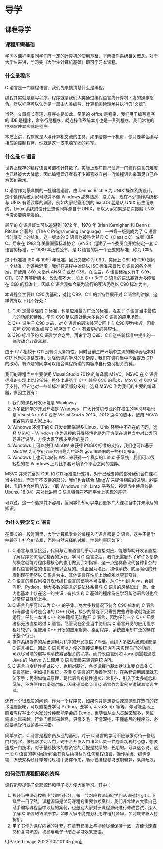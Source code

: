 # 导学

## 课程导学

### 课程所需基础

学习本课程需要同学们有一定的计算机的使用基础，了解操作系统相关概念。对于大学生来讲，学习完《大学生计算机基础》即可学习本课程。

### 什么是程序

C 语言是一门编程语言，我们先来搞清楚什么是编程。

编程其实就是编写程序，程序就是我们人类通过编程语言向计算机下发的操作指令。所以程序可以认为是一篇由人类编写、计算机阅读理解并执行的“文章”。

当然，文章有长有短，程序亦是如此。常见的 office 是程序，我们用于编写程序的 IDE 是程序，命令行是程序，就连操作系统本身也是一系列程序。我们常说的电脑软件其实就是程序。

本质上讲，程序就是人与计算机交流的工具，如果给你一个机房，你只要学会编写相应的控制程序，你就是这一支电脑军团的将军。

### 什么是 C 语言

世界上现存的编程语言可谓不计其数了。实际上现在自己创造一门编程语言的难度也已经被大大降低，因此编程爱好者有不少都喜欢自创一门编程语言来满足自己各方面的需求。

C 语言作为最早期的一批编程语言，由 Dennis Ritchie 为 UNIX 操作系统设计。这个操作系统大家可能并不像 Windows 那样熟悉，没关系，现在不少操作系统都与 UNIX 有着深厚的渊源，例如大家经常用到的 macOS 就是从 UNIX 衍生而来的，Linux 系统的设计思想也同样源自于 UNIX，所以大家如果是初次接触 UNIX 也没必要感觉害怕。

最早的 C 语言版本可以追溯到 1972 年。1978 年 Brian Kernighan 和 Dennis Ritchie 合著的 《The C Programming Language》 一书第一版则成为了 C 语言当时事实上的标准，这一版本的 C 语言也被称为经典 C（Classic C）或者 K&R C。后来在 1983 年美国国家标准协会（ANSI）组建了一个委员会开始制定一套 C 语言的标准，于 1989 年正式公布，是 C 语言的第一个正式的标准，称为 C89。

这个标准被 ISO 与 1990 年批准，因此又被称为 C90，实际上 C89 和 C90 是同一个标准，为避免混淆，我们在课程中始终以 ISO 标准来指代 C 语言的各个标准，即使用 C90 来指代 ANSI C 或者 C89。在往后，C 语言标准又有了 C99、C11、C17 等等新版本，改动都不大，加上 C++ 对于 C 语言的语法兼容大多停留在 C90 的标准上，因此 C 语言现如今最为流行的写法仍然以 C90 标准为主。

本课程会主要以 C90 为基础，对比 C99、C11 的新特性展开对 C 语言的讲解，这样做有以下几个好处：

1.  C90 是最基础的 C 标准，也是应用最为广泛的标准，涵盖了 C 语言当中最核心的功能和特性。学习 C90 足以应对绝大多数的 C 语言的应用场景。
2.  C++ 诞生于 C90 之前，对 C 语言的语法兼容实际上与 C90 更为接近，因此按照 C90 标准编写 C 程序对于 C++ 有着更好的兼容性。
3.  C90 标准下的 C 语言学会之后，再来学习 C99、C11 这些新标准中提出的一些改动会非常容易。

由于 C17 相较于 C11 没有引入新特性，同时目前生产环境中主流的编译器版本对 C17 也尚未提供支持，为降低课程学习的复杂度，我们在课程当中不会提及 C17 的改动，有兴趣的同学可以结合课程所讲的内容来自行查阅相关资料。

我们的课程当中主要使用 Visual Studio 2019 的编译器 MSVC。MSVC 在 C 语言标准的实现上比较任性，整体上讲基于 C++ 兼容 C90 的需求，MSVC 对 C90 做了支持，但它也对一些新标准做了部分支持。选择 MSVC 作为我们的主要的编译器，原因主要有：

1.  我们的课程开发环境是 Windows。
2.  大多数同学的开发环境是 Windows，广大计算机专业的在校生的学习环境也是 Visual C++ 6.0 或者 Visual Studio 2010、2012 这样的版本，使用 MSVC 更容易方便大家上手。
3.  Windows 环境下的 C 开发会面临很多 Linux、Unix 环境中不存在的问题，选择 MSVC + Windows 作为课程的开发环境也是为了方便在课程当中对此类问题进行说明，方便大家了解多平台的差异。
4.  Windows 上可以使用 MinGW 来获得 POSIX 标准的支持，我们也可以基于 MinGW 为同学们介绍应用最为广泛的 gcc 编译器的一些相关知识。
5.  Windows 上也可以安装 WSL 来获得一个真实的 Linux 子系统，我们可以很轻松的在 Windows 上对比多套环境多个平台之间的差异。

MSVC 并未完全对 C99 和 C11 标准进行支持，对于已经支持的部分我们会在课程当中指出，而对于不支持的部分，我们也会结合 MingW 来提供相应的说明。必要时，我们也会使用 WSL （即 Windows 上的 Linux 子系统，视频当中使用的是 Ubuntu 18.04）来对比讲解 C 语言特性在不同平台上实现的差异。

可以说，这一个选择并不容易，但同学们却可以学到更多广大课程当中并未涉及的知识。

### 为什么要学习 C 语言

在很长的一段时间里，大学计算机专业的编程入门语言都是 C 语言，这并不是学校跟不上社会的节奏，而是自然选择的过程。主要的原因如下：

1.  C 语言与底层接近，代码与汇编语言几乎可以直接对应，能够帮助开发者直接了解程序如何驱动机器的运行。学习 C 语言之后，我们无需额外了解许多复杂的概念就能对程序最核心的作用做到了如指掌，这一点是具备现代各种复杂的编程语言特性的语言所难以企及的。也正因为如此，操作系统、底层驱动的开发到现在仍然以 C 语言为主，其他语言在性能上始终难以望其项背。
2.  C 语言的编程风格对现代编程语言的影响不可估量。从 C++ 到 Java，再到 PHP、Python，绝大多数的语言的语法体系都与 C 语言的风格如出一辙，业内也基本上存在这一的共识：有扎实的 C 基础的程序员在学习其他语言时也会非常容易就能上手。
3.  C 语言几乎可以认为 C++ 的子集。绝大多数情况下符合 C90 标准的 C 语言代码都也同时是合法的 C++ 代码，极少的情况下只需要做些许修改就能正常运行。任何一本讲 C++ 的书籍都无法抛开 C 语言，因为任何一个 C++ 开发者都无法直接略过 C 语言。尽管现在企业当中使用纯 C 语言开发的应用程序相对较少，但使用 C++ 开发的应用服务、桌面程序、系统应用却广泛的存在于整个行业。
4.  操作系统提供的系统调用为程序的开发提供了基础，而绝大多数系统调用都是 C 语言接口。因此 C 语言可以方便的直接调用系统 API 来实现自己的功能，可以尽可能的编写与系统紧密相关的程序。而其他语言例如 Java 则需要通过 Java 的 Native 方法调用 C 语言函数来转调系统 API。
5.  C 语言自身特性相对较少，也相对基础，各类课程也基本默认其受众具备 C 语言基础，例如操作系统，不懂 C 语言的开发者学习时，在系统调用层面就无法下手；再例如编译原理，现代语言的特性通常非常复杂，引入了太多概念和系统，不方便作为案例讲解，因此通常也会用 C 语言作为案例来讲解其实现方式。

还有一个很现实的问题，作为一个程序员，如果你只是想要快速掌握现在热门的技术混碗饭吃，可以直接去学习 Python，去学习 JavaScript 等等，你可能会马上照着教程写出个大家分分钟都能学会的 Demo，但随着从业人员越来越多，岗位需求也越来越，行业门槛越来越高，只懂皮毛，不懂深挖，不懂底层的程序员，必然要承受行业的各种冲击。

简单来讲，C 语言是程序员从业的基础。对于 C 语言的学习不应该像对待一些热门的内容，像机器学习入门，跨平台开发入门诸如此类一样抱着功利的心态，想要速成一门技术，对于基础技术的投资它的汇报是持续的，长期的。可以这么说，这一段 C 语言的学习经历将会在你后续持续对任何编程语言、操作系统、编译原理、系统架构设计等等的过程中发挥作用，助你在编程领域披荆斩棘，乘风破浪。

### 如何使用课程配套的资料

课程配套提供了全部源码和电子书方便大家学习。其中：

1.  视频当中源码按照小节进行拆分，每一节对应的源码同学们从课程的 git 上下载后一目了然。课程源码是学习课程的重要参考资料，我们非常建议大家自己动手编写课程当中涉及的案例，也鼓励大家对于课程源码进行修改尝试，深入了解 C 语言的语法细节。如果大家不能充分利用课程的源码，学习效果将大打折扣。
2.  电子书作为课程内容的补充，在章节安排上与视频尽量保持一致，方便快速查阅和复习巩固。视频与电子书结合学习效果更佳。

![[Pasted image 20220102101135.png]]